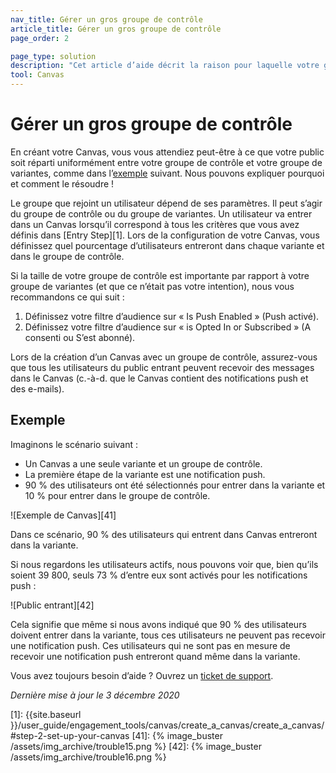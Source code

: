 ```yaml
---
nav_title: Gérer un gros groupe de contrôle
article_title: Gérer un gros groupe de contrôle
page_order: 2

page_type: solution
description: "Cet article d’aide décrit la raison pour laquelle votre groupe de contrôle peut être plus gros que prévu et vous guide à travers les étapes pour résoudre cela."
tool: Canvas
---
```


# Gérer un gros groupe de contrôle 

En créant votre Canvas, vous vous attendiez peut-être à ce que votre public soit réparti uniformément entre votre groupe de contrôle et votre groupe de variantes, comme dans l’[exemple](#example) suivant. Nous pouvons expliquer pourquoi et comment le résoudre !

Le groupe que rejoint un utilisateur dépend de ses paramètres. Il peut s’agir du groupe de contrôle ou du groupe de variantes. Un utilisateur va entrer dans un Canvas lorsqu’il correspond à tous les critères que vous avez définis dans [Entry Step][1]. Lors de la configuration de votre Canvas, vous définissez quel pourcentage d’utilisateurs entreront dans chaque variante et dans le groupe de contrôle.

Si la taille de votre groupe de contrôle est importante par rapport à votre groupe de variantes (et que ce n’était pas votre intention), nous vous recommandons ce qui suit :
1. Définissez votre filtre d’audience sur « Is Push Enabled » (Push activé).
2. Définissez votre filtre d’audience sur « is Opted In or Subscribed » (A consenti ou S’est abonné).

Lors de la création d’un Canvas avec un groupe de contrôle, assurez-vous que tous les utilisateurs du public entrant peuvent recevoir des messages dans le Canvas (c.-à-d. que le Canvas contient des notifications push et des e-mails).

## Exemple

Imaginons le scénario suivant :
- Un Canvas a une seule variante et un groupe de contrôle.
- La première étape de la variante est une notification push.
- 90 % des utilisateurs ont été sélectionnés pour entrer dans la variante et 10 % pour entrer dans le groupe de contrôle.

![Exemple de Canvas][41]

Dans ce scénario, 90 % des utilisateurs qui entrent dans Canvas entreront dans la variante. 

Si nous regardons les utilisateurs actifs, nous pouvons voir que, bien qu’ils soient 39 800, seuls 73 % d’entre eux sont activés pour les notifications push :

![Public entrant][42]

Cela signifie que même si nous avons indiqué que 90 % des utilisateurs doivent entrer dans la variante, tous ces utilisateurs ne peuvent pas recevoir une notification push. Ces utilisateurs qui ne sont pas en mesure de recevoir une notification push entreront quand même dans la variante.

Vous avez toujours besoin d’aide ? Ouvrez un [ticket de support]({{site.baseurl}}/braze_support/).

_Dernière mise à jour le 3 décembre 2020_

[1]: {{site.baseurl }}/user_guide/engagement_tools/canvas/create_a_canvas/create_a_canvas/#step-2-set-up-your-canvas
[41]: {% image_buster /assets/img_archive/trouble15.png %}
[42]: {% image_buster /assets/img_archive/trouble16.png %}
